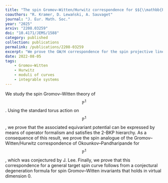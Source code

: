 ```yaml
---
title: "The spin Gromov–Witten/Hurwitz correspondence for $${\\mathbb{P}}^1$$"
coauthors: "R. Kramer, D. Lewański, A. Sauvaget"
journal: "J. Eur. Math. Soc."
year: "2025"
arxiv: "2208.03259"
doi: "10.4171/JEMS/1588"
category: published
collection: publications
permalink: /publications/2208-03259
excerpt: "We prove the GW/H correspondence for the spin projective line, a first step toward the computation of GW invariants of surfaces of general type."
date: 2022-08-05
tags:
    - Gromov–Witten
    - Hurwitz
    - moduli of curves
    - integrable systems
---
```


We study the spin Gromov–Witten theory of $$\mathbb{P}^1$$. Using the standard torus action on $$\mathbb{P}^1$$, we prove that the associated equivariant potential can be expressed by means of operator formalism and satisfies the 2-BKP hierarchy. As a consequence of this result, we prove the spin analogue of the Gromov–Witten/Hurwitz correspondence of Okounkov–Pandharipande for $$\mathbb{P}^1$$, which was conjectured by J. Lee. Finally, we prove that this correspondence for a general target spin curve follows from a conjectural degeneration formula for spin Gromov–Witten invariants that holds in virtual dimension 0. 